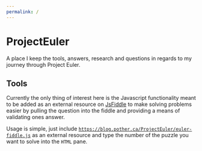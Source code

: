 ```yaml
---
permalink: /
---
```


 ProjectEuler
==============

A place I keep the tools, answers, research and questions in regards to my journey through Project Euler.

 Tools
-------

Currently the only thing of interest here is the Javascript functionality meant to be added as 
an external resource on [JsFiddle](https://jsfiddle.net/) to make solving problems easier by pulling 
the question into the fiddle and providing a means of validating ones answer. 

Usage is simple, just include [`https://blog.pother.ca/ProjectEuler/euler-fiddle.js`](https://pother.ca/ProjectEuler/euler-fiddle.js)
as an external resource and type the number of the puzzle you want to solve into the `HTML` pane.

